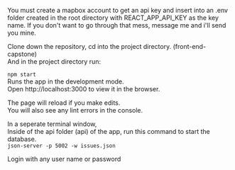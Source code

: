 You must create a mapbox account to get an api key and insert into an .env folder created in the root directory with REACT_APP_API_KEY as the key name. If you don't want to go through that mess, message me and i'll send you mine.

Clone down the repository, cd into the project directory. (front-end-capstone)<br>
And in the project directory run:<br>

`npm start`<br>
Runs the app in the development mode.<br>
Open http://localhost:3000 to view it in the browser.<br>

The page will reload if you make edits.<br>
You will also see any lint errors in the console.<br>


In a seperate terminal window, <br>
Inside of the api folder (api) of the app, run this command to start the database.<br>
`json-server -p 5002 -w issues.json`<br>

Login with any user name or password
